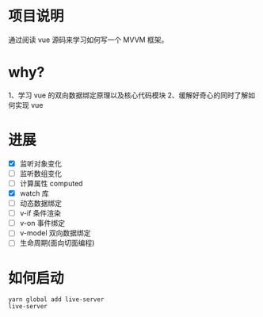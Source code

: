 # 项目说明

通过阅读 vue 源码来学习如何写一个 MVVM 框架。

# why?

1、学习 vue 的双向数据绑定原理以及核心代码模块
2、缓解好奇心的同时了解如何实现 vue

# 进展

- [x] 监听对象变化
- [ ] 监听数组变化
- [ ] 计算属性 computed
- [x] watch 库
- [ ] 动态数据绑定
- [ ] v-if 条件渲染
- [ ] v-on 事件绑定
- [ ] v-model 双向数据绑定
- [ ] 生命周期(面向切面编程)

# 如何启动

```
yarn global add live-server
live-server
```
